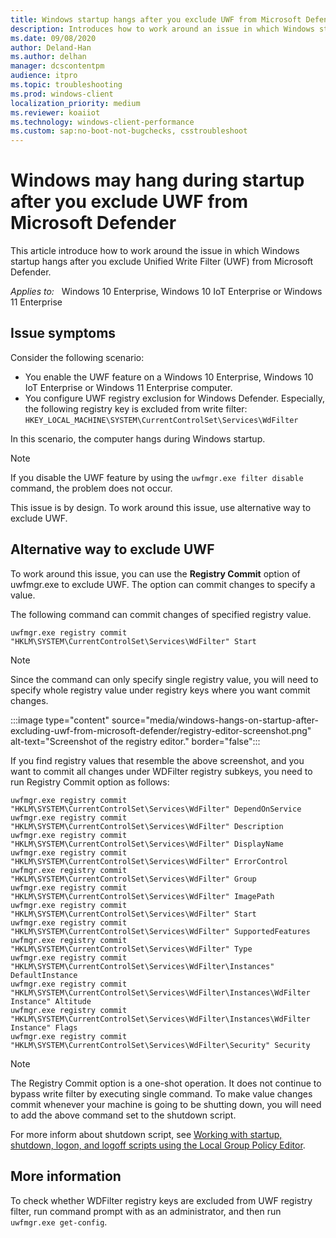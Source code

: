 ```yaml
---
title: Windows startup hangs after you exclude UWF from Microsoft Defender
description: Introduces how to work around an issue in which Windows startup hangs after you exclude UWF from Microsoft Defender.
ms.date: 09/08/2020
author: Deland-Han
ms.author: delhan
manager: dcscontentpm
audience: itpro
ms.topic: troubleshooting
ms.prod: windows-client
localization_priority: medium
ms.reviewer: koaiiot
ms.technology: windows-client-performance
ms.custom: sap:no-boot-not-bugchecks, csstroubleshoot
---
```

# Windows may hang during startup after you exclude UWF from Microsoft Defender

This article introduce how to work around the issue in which Windows startup hangs after you exclude Unified Write Filter (UWF) from Microsoft Defender.

_Applies to:_ &nbsp; Windows 10 Enterprise, Windows 10 IoT Enterprise or Windows 11 Enterprise

## Issue symptoms

Consider the following scenario:

- You enable the UWF feature on a Windows 10 Enterprise, Windows 10 IoT Enterprise or Windows 11 Enterprise computer.
- You configure UWF registry exclusion for Windows Defender. Especially, the following registry key is excluded from write filter:  
  `HKEY_LOCAL_MACHINE\SYSTEM\CurrentControlSet\Services\WdFilter`

In this scenario, the computer hangs during Windows startup.

> [!NOTE]
> If you disable the UWF feature by using the `uwfmgr.exe filter disable` command, the problem does not occur.

This issue is by design. To work around this issue, use alternative way to exclude UWF.

## Alternative way to exclude UWF

To work around this issue, you can use the **Registry Commit** option of uwfmgr.exe to exclude UWF. The option can commit changes to specify a value.

The following command can commit changes of specified registry value.

```console
uwfmgr.exe registry commit "HKLM\SYSTEM\CurrentControlSet\Services\WdFilter" Start
```

> [!NOTE]
> Since the command can only specify single registry value, you will need to specify whole registry value under registry keys where you want commit changes.

:::image type="content" source="media/windows-hangs-on-startup-after-excluding-uwf-from-microsoft-defender/registry-editor-screenshot.png" alt-text="Screenshot of the registry editor." border="false":::

If you find registry values that resemble the above screenshot, and you want to commit all changes under WDFilter registry subkeys, you need to run Registry Commit option as follows:

```console
uwfmgr.exe registry commit "HKLM\SYSTEM\CurrentControlSet\Services\WdFilter" DependOnService
uwfmgr.exe registry commit "HKLM\SYSTEM\CurrentControlSet\Services\WdFilter" Description
uwfmgr.exe registry commit "HKLM\SYSTEM\CurrentControlSet\Services\WdFilter" DisplayName
uwfmgr.exe registry commit "HKLM\SYSTEM\CurrentControlSet\Services\WdFilter" ErrorControl
uwfmgr.exe registry commit "HKLM\SYSTEM\CurrentControlSet\Services\WdFilter" Group
uwfmgr.exe registry commit "HKLM\SYSTEM\CurrentControlSet\Services\WdFilter" ImagePath
uwfmgr.exe registry commit "HKLM\SYSTEM\CurrentControlSet\Services\WdFilter" Start
uwfmgr.exe registry commit "HKLM\SYSTEM\CurrentControlSet\Services\WdFilter" SupportedFeatures
uwfmgr.exe registry commit "HKLM\SYSTEM\CurrentControlSet\Services\WdFilter" Type
uwfmgr.exe registry commit "HKLM\SYSTEM\CurrentControlSet\Services\WdFilter\Instances" DefaultInstance
uwfmgr.exe registry commit "HKLM\SYSTEM\CurrentControlSet\Services\WdFilter\Instances\WdFilter Instance" Altitude
uwfmgr.exe registry commit "HKLM\SYSTEM\CurrentControlSet\Services\WdFilter\Instances\WdFilter Instance" Flags
uwfmgr.exe registry commit "HKLM\SYSTEM\CurrentControlSet\Services\WdFilter\Security" Security
```

> [!NOTE]
> The Registry Commit option is a one-shot operation. It does not continue to bypass write filter by executing single command. To make value changes commit whenever your machine is going to be shutting down, you will need to add the above command set to the shutdown script.

For more inform about shutdown script, see [Working with startup, shutdown, logon, and logoff scripts using the Local Group Policy Editor](/previous-versions/windows/it-pro/windows-server-2012-R2-and-2012/dn789190(v=ws.11)#how-to-assign-computer-shutdown-scripts).

## More information

To check whether WDFilter registry keys are excluded from UWF registry filter, run command prompt with as an administrator, and then run `uwfmgr.exe get-config`.
